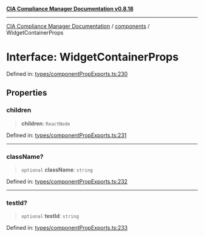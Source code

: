 [**CIA Compliance Manager Documentation v0.8.18**](../../README.md)

***

[CIA Compliance Manager Documentation](../../modules.md) / [components](../README.md) / WidgetContainerProps

# Interface: WidgetContainerProps

Defined in: [types/componentPropExports.ts:230](https://github.com/Hack23/cia-compliance-manager/blob/509f2f6138f4e24aa7fe1ae9432ec1ccefbe5f32/src/types/componentPropExports.ts#L230)

## Properties

### children

> **children**: `ReactNode`

Defined in: [types/componentPropExports.ts:231](https://github.com/Hack23/cia-compliance-manager/blob/509f2f6138f4e24aa7fe1ae9432ec1ccefbe5f32/src/types/componentPropExports.ts#L231)

***

### className?

> `optional` **className**: `string`

Defined in: [types/componentPropExports.ts:232](https://github.com/Hack23/cia-compliance-manager/blob/509f2f6138f4e24aa7fe1ae9432ec1ccefbe5f32/src/types/componentPropExports.ts#L232)

***

### testId?

> `optional` **testId**: `string`

Defined in: [types/componentPropExports.ts:233](https://github.com/Hack23/cia-compliance-manager/blob/509f2f6138f4e24aa7fe1ae9432ec1ccefbe5f32/src/types/componentPropExports.ts#L233)
